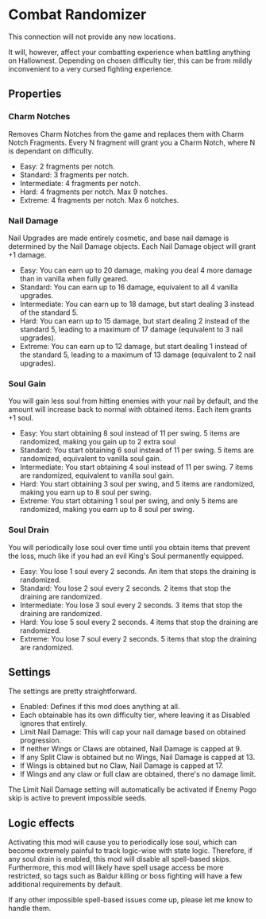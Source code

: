 # Combat Randomizer

This connection will not provide any new locations.

It will, however, affect your combatting experience when battling anything on Hallownest. Depending on chosen difficulty tier, this can be from mildly inconvenient to a very cursed fighting experience.

## Properties

### Charm Notches

Removes Charm Notches from the game and replaces them with Charm Notch Fragments. Every N fragment will grant you a Charm Notch, where N is dependant on difficulty.

- Easy: 2 fragments per notch.
- Standard: 3 fragments per notch.
- Intermediate: 4 fragments per notch.
- Hard: 4 fragments per notch. Max 9 notches.
- Extreme: 4 fragments per notch. Max 6 notches.

### Nail Damage

Nail Upgrades are made entirely cosmetic, and base nail damage is determined by the Nail Damage objects. Each Nail Damage object will grant +1 damage.

- Easy: You can earn up to 20 damage, making you deal 4 more damage than in vanilla when fully geared.
- Standard: You can earn up to 16 damage, equivalent to all 4 vanilla upgrades.
- Intermediate: You can earn up to 18 damage, but start dealing 3 instead of the standard 5.
- Hard: You can earn up to 15 damage, but start dealing 2 instead of the standard 5, leading to a maximum of 17 damage (equivalent to 3 nail upgrades).
- Extreme: You can earn up to 12 damage, but start dealing 1 instead of the standard 5, leading to a maximum of 13 damage (equivalent to 2 nail upgrades).

### Soul Gain

You will gain less soul from hitting enemies with your nail by default, and the amount will increase back to normal with obtained items. Each item grants +1 soul.

- Easy: You start obtaining 8 soul instead of 11 per swing. 5 items are randomized, making you gain up to 2 extra soul
- Standard: You start obtaining 6 soul instead of 11 per swing. 5 items are randomized, equivalent to vanilla soul gain.
- Intermediate: You start obtaining 4 soul instead of 11 per swing. 7 items are randomized, equivalent to vanilla soul gain.
- Hard: You start obtaining 3 soul per swing, and 5 items are randomized, making you earn up to 8 soul per swing.
- Extreme: You start obtaining 1 soul per swing, and only 5 items are randomized, making you earn up to 8 soul per swing.

### Soul Drain

You will periodically lose soul over time until you obtain items that prevent the loss, much like if you had an evil King's Soul permanently equipped.

- Easy: You lose 1 soul every 2 seconds. An item that stops the draining is randomized.
- Standard: You lose 2 soul every 2 seconds. 2 items that stop the draining are randomized.
- Intermediate: You lose 3 soul every 2 seconds. 3 items that stop the draining are randomized.
- Hard: You lose 5 soul every 2 seconds. 4 items that stop the draining are randomized.
- Extreme: You lose 7 soul every 2 seconds. 5 items that stop the draining are randomized.

## Settings

The settings are pretty straightforward.
- Enabled: Defines if this mod does anything at all.
- Each obtainable has its own difficulty tier, where leaving it as Disabled ignores that entirely.
- Limit Nail Damage: This will cap your nail damage based on obtained progression.
 - If neither Wings or Claws are obtained, Nail Damage is capped at 9.
 - If any Split Claw is obtained but no Wings, Nail Damage is capped at 13.
 - If Wings is obtained but no Claw, Nail Damage is capped at 17.
 - If Wings and any claw or full claw are obtained, there's no damage limit.

The Limit Nail Damage setting will automatically be activated if Enemy Pogo skip is active to prevent impossible seeds.

## Logic effects

Activating this mod will cause you to periodically lose soul, which can become extremely painful to track logic-wise with state logic. Therefore, if any soul drain is enabled, this mod will disable all spell-based skips. Furthermore, this mod will likely have spell usage access be more restricted, so tags such as Baldur killing or boss fighting will have a few additional requirements by default.

If any other impossible spell-based issues come up, please let me know to handle them.